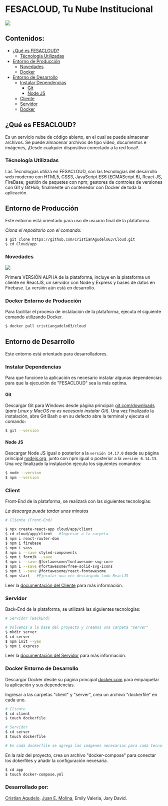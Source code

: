 # FESACLOUD, Tu Nube Institucional

![](https://img.shields.io/badge/%C3%9Altima%20Versi%C3%B3n%20-1.0-gre)

## Contenidos:

- [¿Qué es FESACLOUD?](#FESACLOUD)
  - [Técnología Utilizadas](#Tecnologia)
- [Entorno de Producción](#EntornoDeProduccion)
  - [Novedades](#Novedades)
  - [Docker](#DockerEntornoDeProduccion)
- [Entorno de Desarrollo](#EntornoDeDesarrollo)
  - [Instalar Dependencias](#InstalarDependencias)
    - [Git](#Git)
    - [Node JS](#NodeJS)
  - [Cliente](#Cliente)
  - [Servidor](#Servidor)
  - [Docker](#DockerEntornoDeDesarrollo)

## ¿Qué es FESACLOUD? <a name="FESACLOUD"></a>

Es un servicio nube de código abierto, en el cual se puede almacenar archivos. Se puede almacenar archivos de tipo video, documentos e imágenes, ¡Desde cualquier dispositivo conectado a la red local!.

### Técnología Utilizadas <a name="Tecnologia"></a>

Las Tecnologías utiliza en FESACLOUD, son las tecnologías del desarrollo web moderno con HTML5, CSS3, JavaScript ES6 (ECMAScript 6), React JS, FireBase; gestión de paquetes con npm; gestores de controles de versiones con Git y GitHub; finalmente un contenedor con Docker de toda la aplicación.

## Entorno de Producción <a name="EntornoDeProduccion"></a>
Este entorno está orientado para uso de usuario final de la plataforma.

_Clona el repositorio con el comando:_

```sh
$ git clone https://github.com/CristianAgudelo63/Cloud.git
$ cd Cloud/app
```

### Novedades <a name="Novedades"></a>

![](https://img.shields.io/badge/versi%C3%B3n-1.0-orange)

Primera VERSIÓN ALPHA de la plataforma, incluye en la plataforma un cliente en ReactJS, un servidor con Node y Express y bases de datos en Firebase. La versión aún está en desarrollo.

### Docker Entorno de Producción <a name="DockerEntornoDeProduccion"></a>

Para facilitar el proceso de instalación de la plataforma, ejecuta el siguiente comando utilizando Docker.

```sh
$ docker pull cristiangudelo63/cloud
```

## Entorno de Desarrollo <a name="EntornoDeDesarrollo"></a>
Este entorno está orientado para desarrolladores.

### Instalar Dependencias <a name="InstalarDependencias"></a>

Para que funcione la aplicación es necesario instalar algunas dependencias para que la ejecución de "FESACLOUD" sea la más optima.

#### Git <a name="Git"></a>

Descargar Git para Windows desde página principal: [git.com/downloads](https://git-scm.com/downloads) (_para Linux y MacOS no es necesario instalar Git_). Una vez finalizado la instalación, abre Git Bash o en su defecto abre la terminal y ejecuta el comando:

```sh
$ git --version
```

#### Node JS <a name="NodeJS"></a>

Descargar Node JS igual o posterior a la `versión 14.17.0` desde su página principal [nodejs.org](https://nodejs.org/en/download/), junto con npm igual o posterior a la `versión 6.14.13`. Una vez finalizado la instalación ejecuta los siguientes comandos:

```sh
$ node --version
$ npm --version
```
### Client <a name="Cliente"></a>
Front-End de la plataforma, se realizará con las siguientes tecnologías:

_La descarga puede tardar unos minutos_

```sh
# Cliente (Front-End)

$ npx create-react-app cloud/app/client
$ cd cloud/app/client   #Ingresar a la carpeta
$ npm i react-router-dom
$ npm i firebase
$ npm i sass
$ npm i --save styled-components
$ npm i formik --save
$ npm i --save @fortawesome/fontawesome-svg-core
$ npm i --save @fortawesome/free-solid-svg-icons
$ npm i --save @fortawesome/react-fontawesome
$ npm start   #Ejecutar una vez descargado todo ReactJS
```
Leer la <a href="app/client/README.md">documentación del Cliente</a> para más información.

### Servidor <a name="Servidor"></a>
Back-End de la plataforma, se utilizará las siguientes tecnologías:

```sh
# Servidor (BackEnd)

# Volvemos a la base del proyecto y creamos una carpeta "server"
$ mkdir server
$ cd server
$ npm init --yes
$ npm i express
```
Leer la <a href="app/server/README.md">documentación del Servidor</a> para más información.

### Docker Entorno de Desarrollo <a name="DockerEntornoDeDesarrollo"></a>

Descargar Docker desde su página principal [docker.com](https://www.docker.com/get-started) para empaquetar la aplicación y sus dependencias.

Ingresar a las carpetas "client" y "server", crea un archivo "dockerfile" en cada uno.

```sh
# Cliente
$ cd client
$ touch dockerfile

# Servidor
$ cd server
$ touch dockerfile

# En cada dockerfile se agrega las imágenes necesarias para cada tecnología utilizada.
```
En la raíz del proyecto, crea un archivo "docker-compose" para conectar los dokerfiles y añadir la configuración necesaria.

```sh
$ cd app
$ touch docker-compose.yml
```

### Desarrollado por:

[Cristian Agudelo](https://github.com/CristianAgudelo63), [Juan E. Molina](https://github.com/TheJm10), Emily Valeria, Jary David.
